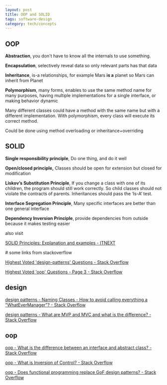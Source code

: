 ```yaml
---
layout: post
title: OOP and SOLID 
tags: software-design
category: tech/concepts
---
```


## OOP 

**Abstraction**, you don't have to know all the internals to use something. 

**Encapsulation**, selectively reveal data so only relevant parts has that data 

**Inheritance**, is-a relationships, for example Mars <b>is a</b> planet so Mars can inherit from Planet 

**Polymorphism**, many forms, enables to use the same method name for many purposes, having multiple implementations for a single interface, or making behavior dynamic 

Many different classes could have a method with the same name but with a different implementation. 
With polymorphism, every class will execute its correct method. 
 
Could be done using method overloading or inheritance+overriding


## SOLID 

**Single responsibility principle**, Do one thing, and do it well 

**Open/closed principle,** Classes should be open for extension but closed for modification

**Liskov’s Substitution Principle**, If you change a class with one of its children, the program should still work correctly. So child classes should not violate the contracts of parents. Inheritances should pass the ‘Is-A’ test. 

**Interface Segregation Principle**, Many specific interfaces are better than one general interface

**Dependency Inversion Principle**, provide dependencies from outside because it makes testing easier 

also visit 

[SOLID Principles: Explanation and examples - ITNEXT](https://itnext.io/solid-principles-explanation-and-examples-715b975dcad4)


# some links from stackoverflow

[Highest Voted 'design-patterns' Questions - Stack Overflow](https://stackoverflow.com/questions/tagged/design-patterns)

[Highest Voted 'oop' Questions - Page 3 - Stack Overflow](https://stackoverflow.com/questions/tagged/oop?tab=votes&page=3&pagesize=15)


## design 

[design patterns - Naming Classes - How to avoid calling everything a "WhatEverManager"? - Stack Overflow](https://stackoverflow.com/questions/1866794/naming-classes-how-to-avoid-calling-everything-a-whatevermanager)

[design patterns - What are MVP and MVC and what is the difference? - Stack Overflow](https://stackoverflow.com/questions/2056/what-are-mvp-and-mvc-and-what-is-the-difference)


## oop

[oop - What is the difference between an interface and abstract class? - Stack Overflow](https://stackoverflow.com/questions/1913098/what-is-the-difference-between-an-interface-and-abstract-class)

[oop - What is Inversion of Control? - Stack Overflow](https://stackoverflow.com/questions/3058/what-is-inversion-of-control)

[oop - Does functional programming replace GoF design patterns? - Stack Overflow](https://stackoverflow.com/questions/327955/does-functional-programming-replace-gof-design-patterns)
